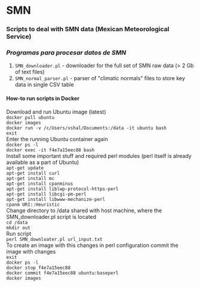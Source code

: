 # SMN
### Scripts to deal with SMN data (Mexican Meteorological Service)
### *Programas para procesar datos de SMN*

1. `SMN_downloader.pl` - downloader for the full set of SMN raw data (> 2 Gb of text files)  
2. `SMN_normal_parser.pl` - parser of "climatic normals" files to store key data in single CSV table  

#### How-to run scripts in Docker
Download and run Ubuntu image (latest)  
`docker pull ubuntu`  
`docker images`  
`docker run -v /c/Users/vshal/Documents:/data -it ubuntu bash`  
`exit`  
Enter the running Ubuntu container again  
`docker ps -l`  
`docker exec -it f4e7a15eec88 bash`  
Install some important stuff and required perl modules (perl itself is already available as a part of Ubuntu)  
`apt-get update`  
`apt-get install curl`  
`apt-get install mc`  
`apt-get install cpanminus`  
`apt-get install liblwp-protocol-https-perl`  
`apt-get install libcgi-pm-perl`  
`apt-get install libwww-mechanize-perl`  
`cpanm URI::Heuristic`  
Change directory to /data shared with host machine, where the SMN_downloader.pl script is located  
`cd /data`  
`mkdir out`  
Run script  
`perl SMN_downloater.pl url_input.txt`  
To create an image with this changes in perl configuration commit the image with changes  
`exit`  
`docker ps -l`  
`docker stop f4e7a15eec88`  
`docker commit f4e7a15eec88 ubuntu:baseperl`  
`docker images`  

